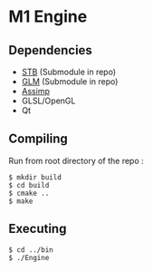 # M1 Engine

## Dependencies
- [STB](https://github.com/nothings/stb.git) (Submodule in repo)
- [GLM](https://github.com/g-truc/glm) (Submodule in repo)
- [Assimp](https://github.com/assimp/assimp.git)
- GLSL/OpenGL
- Qt
    
## Compiling
Run from root directory of the repo :
```
$ mkdir build
$ cd build
$ cmake ..
$ make
```

## Executing
```
$ cd ../bin
$ ./Engine
```
